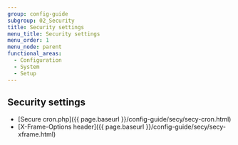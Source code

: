 ```yaml
---
group: config-guide
subgroup: 02_Security
title: Security settings
menu_title: Security settings
menu_order: 1
menu_node: parent
functional_areas:
  - Configuration
  - System
  - Setup
---
```


## Security settings

*	[Secure cron.php]({{ page.baseurl }}/config-guide/secy/secy-cron.html)
*	[X-Frame-Options header]({{ page.baseurl }}/config-guide/secy/secy-xframe.html)
